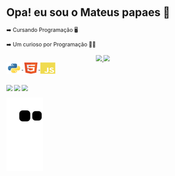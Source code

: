 # Opa! eu sou o Mateus papaes 🙂

➡️ Cursando Programação 🖥️

➡️ Um curioso por Programação 👨‍💻
<div align="center">
  <a href="https://github.com/Papaes">
  <img height="180em" src="https://github-readme-stats.vercel.app/api?username=Papaes&show_icons=true&theme=dark&include_all_commits=true&count_private=true"/>
  <img height="180em" src="https://github-readme-stats.vercel.app/api/top-langs/?username=Papaes&layout=compact&langs_count=7&theme=dark"/>
</div>
<img align="center" alt="Papaes-Python" height="30" width="40" src="https://raw.githubusercontent.com/devicons/devicon/master/icons/python/python-original.svg">
<img align="center" alt="Papaes-HTML" height="30" width="40" src="https://raw.githubusercontent.com/devicons/devicon/master/icons/html5/html5-original.svg">
<img align="center" alt="Papaes-Js" height="30" width="40" src="https://raw.githubusercontent.com/devicons/devicon/master/icons/javascript/javascript-plain.svg">
</div>

##

<div> 
  <a href="https://www.instagram.com/mateus_papaes/" target="_blank"><img src="https://img.shields.io/badge/-Instagram-%23E4405F?style=for-the-badge&logo=instagram&logoColor=white" target="_blank"></a>
  <a href = "mailto:mateuspapaes19@gmail.com"><img src="https://img.shields.io/badge/-Gmail-%23333?style=for-the-badge&logo=gmail&logoColor=white" target="_blank"></a>
  <a href="https://www.linkedin.com/in/mateus-p-1245341a1/" target="_blank"><img src="https://img.shields.io/badge/-LinkedIn-%230077B5?style=for-the-badge&logo=linkedin&logoColor=white" target="_blank"></a>  
  
 ![Snake animation](https://github.com/Papaes/Papaes/blob/output/github-contribution-grid-snake.svg)
  
</div>
